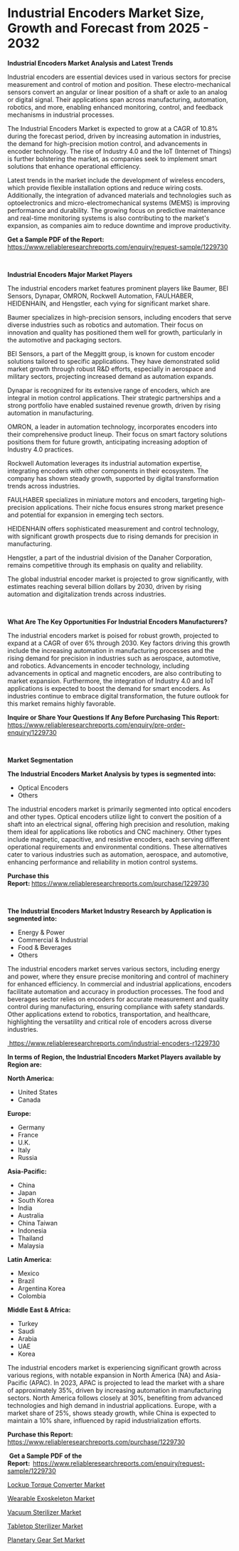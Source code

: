 <p><h1>Industrial Encoders Market Size, Growth and Forecast from 2025 - 2032</h1></p><p><strong>Industrial Encoders Market Analysis and Latest Trends</strong></p>
<p><p>Industrial encoders are essential devices used in various sectors for precise measurement and control of motion and position. These electro-mechanical sensors convert an angular or linear position of a shaft or axle to an analog or digital signal. Their applications span across manufacturing, automation, robotics, and more, enabling enhanced monitoring, control, and feedback mechanisms in industrial processes.</p><p>The Industrial Encoders Market is expected to grow at a CAGR of 10.8% during the forecast period, driven by increasing automation in industries, the demand for high-precision motion control, and advancements in encoder technology. The rise of Industry 4.0 and the IoT (Internet of Things) is further bolstering the market, as companies seek to implement smart solutions that enhance operational efficiency.</p><p>Latest trends in the market include the development of wireless encoders, which provide flexible installation options and reduce wiring costs. Additionally, the integration of advanced materials and technologies such as optoelectronics and micro-electromechanical systems (MEMS) is improving performance and durability. The growing focus on predictive maintenance and real-time monitoring systems is also contributing to the market's expansion, as companies aim to reduce downtime and improve productivity.</p></p>
<p><strong>Get a Sample PDF of the Report:&nbsp;</strong> <a href="https://www.reliableresearchreports.com/enquiry/request-sample/1229730?utm_campaign=32&utm_medium=2&utm_source=Github&utm_content=ia&utm_term=18022025&utm_id=industrial-encoders">https://www.reliableresearchreports.com/enquiry/request-sample/1229730</a></p>
<p>&nbsp;</p>
<p><strong>Industrial Encoders Major Market Players</strong></p>
<p><p>The industrial encoders market features prominent players like Baumer, BEI Sensors, Dynapar, OMRON, Rockwell Automation, FAULHABER, HEIDENHAIN, and Hengstler, each vying for significant market share.</p><p>Baumer specializes in high-precision sensors, including encoders that serve diverse industries such as robotics and automation. Their focus on innovation and quality has positioned them well for growth, particularly in the automotive and packaging sectors.</p><p>BEI Sensors, a part of the Meggitt group, is known for custom encoder solutions tailored to specific applications. They have demonstrated solid market growth through robust R&D efforts, especially in aerospace and military sectors, projecting increased demand as automation expands.</p><p>Dynapar is recognized for its extensive range of encoders, which are integral in motion control applications. Their strategic partnerships and a strong portfolio have enabled sustained revenue growth, driven by rising automation in manufacturing.</p><p>OMRON, a leader in automation technology, incorporates encoders into their comprehensive product lineup. Their focus on smart factory solutions positions them for future growth, anticipating increasing adoption of Industry 4.0 practices.</p><p>Rockwell Automation leverages its industrial automation expertise, integrating encoders with other components in their ecosystem. The company has shown steady growth, supported by digital transformation trends across industries.</p><p>FAULHABER specializes in miniature motors and encoders, targeting high-precision applications. Their niche focus ensures strong market presence and potential for expansion in emerging tech sectors.</p><p>HEIDENHAIN offers sophisticated measurement and control technology, with significant growth prospects due to rising demands for precision in manufacturing.</p><p>Hengstler, a part of the industrial division of the Danaher Corporation, remains competitive through its emphasis on quality and reliability.</p><p>The global industrial encoder market is projected to grow significantly, with estimates reaching several billion dollars by 2030, driven by rising automation and digitalization trends across industries.</p></p>
<p>&nbsp;</p>
<p><strong>What Are The Key Opportunities For Industrial Encoders Manufacturers?</strong></p>
<p><p>The industrial encoders market is poised for robust growth, projected to expand at a CAGR of over 6% through 2030. Key factors driving this growth include the increasing automation in manufacturing processes and the rising demand for precision in industries such as aerospace, automotive, and robotics. Advancements in encoder technology, including advancements in optical and magnetic encoders, are also contributing to market expansion. Furthermore, the integration of Industry 4.0 and IoT applications is expected to boost the demand for smart encoders. As industries continue to embrace digital transformation, the future outlook for this market remains highly favorable.</p></p>
<p><strong>Inquire or Share Your Questions If Any Before Purchasing This Report:</strong> <a href="https://www.reliableresearchreports.com/enquiry/pre-order-enquiry/1229730?utm_campaign=32&utm_medium=2&utm_source=Github&utm_content=ia&utm_term=18022025&utm_id=industrial-encoders">https://www.reliableresearchreports.com/enquiry/pre-order-enquiry/1229730</a></p>
<p>&nbsp;</p>
<p><strong>Market Segmentation</strong></p>
<p><strong>The Industrial Encoders Market Analysis by types is segmented into:</strong></p>
<p><ul><li>Optical Encoders</li><li>Others</li></ul></p>
<p><p>The industrial encoders market is primarily segmented into optical encoders and other types. Optical encoders utilize light to convert the position of a shaft into an electrical signal, offering high precision and resolution, making them ideal for applications like robotics and CNC machinery. Other types include magnetic, capacitive, and resistive encoders, each serving different operational requirements and environmental conditions. These alternatives cater to various industries such as automation, aerospace, and automotive, enhancing performance and reliability in motion control systems.</p></p>
<p><strong>Purchase this Report:&nbsp;</strong><a href="https://www.reliableresearchreports.com/purchase/1229730?utm_campaign=32&utm_medium=2&utm_source=Github&utm_content=ia&utm_term=18022025&utm_id=industrial-encoders">https://www.reliableresearchreports.com/purchase/1229730</a></p>
<p>&nbsp;</p>
<p><strong>The Industrial Encoders Market Industry Research by Application is segmented into:</strong></p>
<p><ul><li>Energy & Power</li><li>Commercial & Industrial</li><li>Food & Beverages</li><li>Others</li></ul></p>
<p><p>The industrial encoders market serves various sectors, including energy and power, where they ensure precise monitoring and control of machinery for enhanced efficiency. In commercial and industrial applications, encoders facilitate automation and accuracy in production processes. The food and beverages sector relies on encoders for accurate measurement and quality control during manufacturing, ensuring compliance with safety standards. Other applications extend to robotics, transportation, and healthcare, highlighting the versatility and critical role of encoders across diverse industries.</p></p>
<p><a href="https://www.reliableresearchreports.com/industrial-encoders-r1229730?utm_campaign=32&utm_medium=2&utm_source=Github&utm_content=ia&utm_term=18022025&utm_id=industrial-encoders">&nbsp;https://www.reliableresearchreports.com/industrial-encoders-r1229730</a></p>
<p><strong>In terms of Region, the Industrial Encoders Market Players available by Region are:</strong></p>
<p>
    <p> <strong> North America: </strong>
        <ul>
            <li>United States</li>
            <li>Canada</li>
        </ul>
        </p> 
    <p> <strong> Europe: </strong>
        <ul>
            <li>Germany</li>
            <li>France</li>
            <li>U.K.</li>
            <li>Italy</li>
            <li>Russia</li>
        </ul>
        </p> 
    <p> <strong> Asia-Pacific: </strong>
        <ul>
            <li>China</li>
            <li>Japan</li>
            <li>South Korea</li>
            <li>India</li>
            <li>Australia</li>
            <li>China Taiwan</li>
            <li>Indonesia</li>
            <li>Thailand</li>
            <li>Malaysia</li>
        </ul>
        </p> 
    <p> <strong> Latin America: </strong>
        <ul>
            <li>Mexico</li>
            <li>Brazil</li>
            <li>Argentina Korea</li>
            <li>Colombia</li>
        </ul>
        </p> 
    <p> <strong> Middle East & Africa: </strong>
        <ul>
            <li>Turkey</li>
            <li>Saudi</li>
            <li>Arabia</li>
            <li>UAE</li>
            <li>Korea</li>
        </ul>
    </p>
    </p>
<p><p>The industrial encoders market is experiencing significant growth across various regions, with notable expansion in North America (NA) and Asia-Pacific (APAC). In 2023, APAC is projected to lead the market with a share of approximately 35%, driven by increasing automation in manufacturing sectors. North America follows closely at 30%, benefiting from advanced technologies and high demand in industrial applications. Europe, with a market share of 25%, shows steady growth, while China is expected to maintain a 10% share, influenced by rapid industrialization efforts.</p></p>
<p><strong>Purchase this Report: </strong><a href="https://www.reliableresearchreports.com/purchase/1229730?utm_campaign=32&utm_medium=2&utm_source=Github&utm_content=ia&utm_term=18022025&utm_id=industrial-encoders">https://www.reliableresearchreports.com/purchase/1229730</a></p>
<p>&nbsp;<strong>Get a Sample PDF of the Report:&nbsp;&nbsp;</strong><a href="https://www.reliableresearchreports.com/enquiry/request-sample/1229730?utm_campaign=32&utm_medium=2&utm_source=Github&utm_content=ia&utm_term=18022025&utm_id=industrial-encoders">https://www.reliableresearchreports.com/enquiry/request-sample/1229730</a></p>
<p><strong></strong></p>
<p><p><a href="https://github.com/zupankocka/Market-Research-Report-List-1/blob/main/lockup-torque-converter-market.md?utm_campaign=32&utm_medium=2&utm_source=Github&utm_content=ia&utm_term=18022025&utm_id=industrial-encoders">Lockup Torque Converter Market</a></p><p><a href="https://github.com/viipposahko25/Market-Research-Report-List-1/blob/main/wearable-exoskeleton-market.md?utm_campaign=32&utm_medium=2&utm_source=Github&utm_content=ia&utm_term=18022025&utm_id=industrial-encoders">Wearable Exoskeleton Market</a></p><p><a href="https://github.com/bogganbillie6969/Market-Research-Report-List-1/blob/main/vacuum-sterilizer-market.md?utm_campaign=32&utm_medium=2&utm_source=Github&utm_content=ia&utm_term=18022025&utm_id=industrial-encoders">Vacuum Sterilizer Market</a></p><p><a href="https://github.com/crooneinis80/Market-Research-Report-List-1/blob/main/tabletop-sterilizer-market.md?utm_campaign=32&utm_medium=2&utm_source=Github&utm_content=ia&utm_term=18022025&utm_id=industrial-encoders">Tabletop Sterilizer Market</a></p><p><a href="https://github.com/boisetwa16/Market-Research-Report-List-1/blob/main/planetary-gear-set-market.md?utm_campaign=32&utm_medium=2&utm_source=Github&utm_content=ia&utm_term=18022025&utm_id=industrial-encoders">Planetary Gear Set Market</a></p></p>